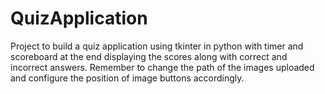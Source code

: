 # QuizApplication
Project to build a quiz application using tkinter in python with timer and scoreboard at the end displaying the scores along with correct and incorrect answers.
Remember to change the path of the images uploaded and configure the position of image buttons accordingly.
